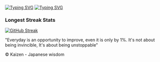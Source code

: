 <a href="https://git.io/typing-svg"><img src="https://readme-typing-svg.herokuapp.com?font=Fira+Code&weight=500&pause=1000&color=F60000&repeat=false&random=false&width=150&lines=D4rkKaizen+%7C+" alt="Typing SVG" /></a> <a href="https://git.io/typing-svg"><img src="https://readme-typing-svg.herokuapp.com?font=Fira+Code&weight=500&pause=1000&color=00F6F3&random=true&lines=Change+to+better!" alt="Typing SVG" /></a>

### Longest Streak Stats
[![GitHub Streak](https://streak-stats.demolab.com/?user=D4rkKaizen&theme=dark)](https://git.io/streak-stats)

"Everyday is an opportunity to improve, even it is only by 1%. It's not about being invincible, It's about being unstoppable" 

© Kaizen - Japanese wisdom
